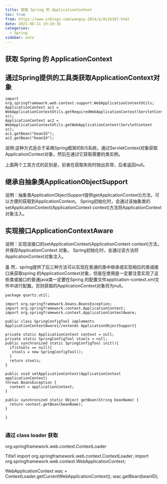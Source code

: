 ```yaml
---
title: 获取 Spring 的 ApplicationContext
toc: true
from: https://www.cnblogs.com/wangcp-2014/p/8126187.html
date: 2021-08-11 19:18:36
categories:
  - Spring 
sidebar: auto
---
```


## 获取 Spring 的 ApplicationContext

## 通过Spring提供的工具类获取ApplicationContext对象

```
import org.springframework.web.context.support.WebApplicationContextUtils;
ApplicationContext ac1 = WebApplicationContextUtils.getRequiredWebApplicationContext(ServletContext sc);
ApplicationContext ac2 = WebApplicationContextUtils.getWebApplicationContext(ServletContext sc);
ac1.getBean("beanId");
ac2.getBean("beanId");

```

 

说明:这种方式适合于采用Spring框架的B/S系统，通过ServletContext对象获取ApplicationContext对象，然后在通过它获取需要的类实例。

上面两个工具方式的区别是，前者在获取失败时抛出异常，后者返回null。

## 继承自抽象类ApplicationObjectSupport

说明：抽象类ApplicationObjectSupport提供getApplicationContext()方法，可以方便的获取到ApplicationContext。
Spring初始化时，会通过该抽象类的setApplicationContext(ApplicationContext context)方法将ApplicationContext 对象注入。

## 实现接口ApplicationContextAware

说明：实现该接口的setApplicationContext(ApplicationContext context)方法，并保存ApplicationContext 对象。
Spring初始化时，会通过该方法将ApplicationContext对象注入。

虽 然，spring提供了后三种方法可以实现在普通的类中继承或实现相应的类或接口来获取spring 的ApplicationContext对象，但是在使用是一定要注意实现了这些类或接口的普通java类一定要在Spring 的配置文件application-context.xml文件中进行配置。否则获取的ApplicationContext对象将为null。

```
package quartz.util;

import org.springframework.beans.BeansException;
import org.springframework.context.ApplicationContext;
import org.springframework.context.ApplicationContextAware;

public class SpringConfigTool implements ApplicationContextAware{//extends ApplicationObjectSupport{

private static ApplicationContext context = null;
private static SpringConfigTool stools = null;
public synchronized static SpringConfigTool init(){
  if(stools == null){
   stools = new SpringConfigTool();
  }
  return stools;
}

public void setApplicationContext(ApplicationContext applicationContext)
throws BeansException {
  context = applicationContext;
}

public synchronized static Object getBean(String beanName) {
  return context.getBean(beanName);
}

}


```

### 通过 class loader 获取

org.springframework.web.context.ContextLoader

Title1 import org.springframework.web.context.ContextLoader; 
import org.springframework.web.context.WebApplicationContext; 

WebApplicationContext wac = ContextLoader.getCurrentWebApplicationContext(); 
  wac.getBean(beanID);

